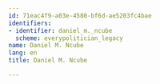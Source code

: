 ```yaml
---
id: 71eac4f9-a03e-4580-bf6d-ae5203fc4bae
identifiers:
- identifier: daniel_m._ncube
  scheme: everypolitician_legacy
name: Daniel M. Ncube
lang: en
title: Daniel M. Ncube

---
```

